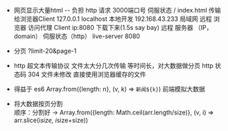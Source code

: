 - 网页显示大量html -- 负担
    http 请求 3000端口号 伺服状态
    / index.html 传输给浏览器Client
    127.0.0.1  localhost  本地开发
    192.168.43.233  局域网  远程
    浏览器 访问代理 Client  ip:8080 下载下来(1.5s say bay)
    远程 服务器 （IP，domain） 伺服状态（http）
    live-server 8080

- 分页 ?limit-20&page-1
- http 超文本传输协议
    文件太大分几次传输
    等时间长，对大数据做分页
    http 状态码 304 文件未修改 直接使用浏览器缓存的文件
- 得益于 es6 Array.from({length: n}, (v, k) => `新闻${k}`) 前端模拟大数据
- 将大数据按页分割  
    顺序：分割好 ->
    Array.from({length: Math.ceil(arr.length/size)},
    (v, i) => arr.slice(i*size, i*size+size))

